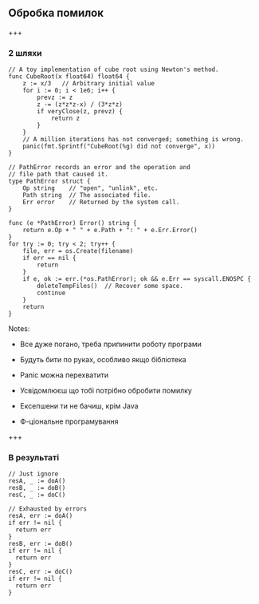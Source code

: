 ## Обробка помилок

+++

### 2 шляхи

```golang[1-13|15-36]
// A toy implementation of cube root using Newton's method.
func CubeRoot(x float64) float64 {
    z := x/3   // Arbitrary initial value
    for i := 0; i < 1e6; i++ {
        prevz := z
        z -= (z*z*z-x) / (3*z*z)
        if veryClose(z, prevz) {
            return z
        }
    }
    // A million iterations has not converged; something is wrong.
    panic(fmt.Sprintf("CubeRoot(%g) did not converge", x))
}

// PathError records an error and the operation and
// file path that caused it.
type PathError struct {
    Op string    // "open", "unlink", etc.
    Path string  // The associated file.
    Err error    // Returned by the system call.
}

func (e *PathError) Error() string {
    return e.Op + " " + e.Path + ": " + e.Err.Error()
}
for try := 0; try < 2; try++ {
    file, err = os.Create(filename)
    if err == nil {
        return
    }
    if e, ok := err.(*os.PathError); ok && e.Err == syscall.ENOSPC {
        deleteTempFiles()  // Recover some space.
        continue
    }
    return
}
```

Notes:

- Все дуже погано, треба припинити роботу програми
- Будуть бити по руках, особливо якщо бібліотека
- Panic можна перехватити

- Усвідомлюєш що тобі потрібно обробити помилку
- Ексепшени ти не бачиш, крім Java
- Ф-ціональне програмування

+++

### В результаті

```golang[1-4|6-18]
// Just ignore 
resA, _ := doA()
resB, _ := doB()
resC, _ := doC()

// Exhausted by errors
resA, err := doA()
if err != nil {
  return err
}
resB, err := doB()
if err != nil {
  return err
}
resC, err := doC()
if err != nil {
  return err
}
```